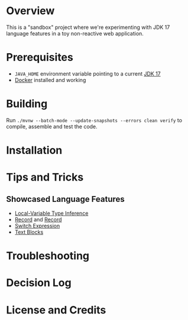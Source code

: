 # Overview
This is a "sandbox" project where we're experimenting with JDK 17 language features in a toy non-reactive web application.

# Prerequisites
* `JAVA_HOME` environment variable pointing to a current [JDK 17](https://www.azul.com/downloads/zulu/)
* [Docker](https://www.docker.com/) installed and working

# Building
Run `./mvnw --batch-mode --update-snapshots --errors clean verify` to compile, assemble and test the code.

# Installation
# Tips and Tricks
## Showcased Language Features
* [Local-Variable Type Inference](https://www.baeldung.com/java-10-local-variable-type-inference)
* [Record](https://www.baeldung.com/java-record-keyword) and [Record](https://dzone.com/articles/jdk-14-records-for-spring-devs)
* [Switch Expression](https://www.baeldung.com/java-switch-pattern-matching)
* [Text Blocks](https://www.baeldung.com/java-text-blocks)

# Troubleshooting
# Decision Log
# License and Credits
